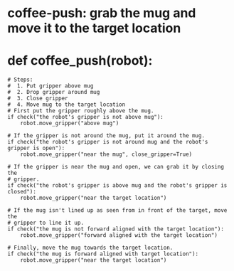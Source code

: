 

# coffee-push: grab the mug and move it to the target location
# def coffee_push(robot):
    # Steps: 
    #  1. Put gripper above mug
    #  2. Drop gripper around mug
    #  3. Close gripper
    #  4. Move mug to the target location
    # First put the gripper roughly above the mug.
    if check("the robot's gripper is not above mug"):
        robot.move_gripper("above mug")

    # If the gripper is not around the mug, put it around the mug.
    if check("the robot's gripper is not around mug and the robot's gripper is open"):
        robot.move_gripper("near the mug", close_gripper=True)
        
    # If the gripper is near the mug and open, we can grab it by closing the
    # gripper.
    if check("the robot's gripper is above mug and the robot's gripper is closed"):
        robot.move_gripper("near the target location")

    # If the mug isn't lined up as seen from in front of the target, move the
    # gripper to line it up.
    if check("the mug is not forward aligned with the target location"):
        robot.move_gripper("forward aligned with the target location")
        
    # Finally, move the mug towards the target location.
    if check("the mug is forward aligned with target location"):
        robot.move_gripper("near the target location")